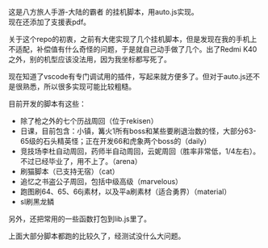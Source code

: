 这是八方旅人手游-大陆的霸者 的挂机脚本，用auto.js实现。  
现在还添加了支援表pdf。

关于这个repo的初衷，之前有大佬实现了几个挂机脚本，但是发现在我的手机上不适配，补偿值有什么奇怪的问题，于是就自己动手做了几个。出了Redmi K40之外，别的机型应该没法用，因为我坐标都写死了。

现在知道了vscode有专门调试用的插件，写起来就方便多了。但对于auto.js还不是很熟悉，所以很多实现可能比较粗糙。

目前开发的脚本有这些：

- 除了枪之外的七个历战周回（位于rekisen）
- 日课，目前包含：小镇，篝火1所有boss和某些要刷退治数的怪，大部分63-65级的石头精英怪；正在开发66和虎象两个boss的（daily）
- 竞技场李杜自动周回，药师半自动周回，云妮周回（胜率非常低，1/4左右）。不过已经毕业了，用不上了。（arena）
- 刷猫脚本（已支持无宿）（cat）
- 追忆之书盗公子周回，包括中级高级（marvelous）
- 跑图刷64、65、66j素材，以及平a刷素材（适合勇界）（material）
- sl刷黑龙鳞

另外，还把常用的一些函数打包到lib.js里了。

上面大部分脚本都跑的比较久了，经测试没什么大问题。

